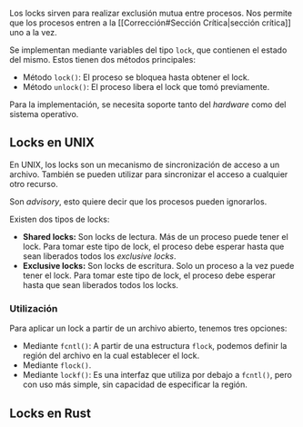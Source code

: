 Los locks sirven para realizar exclusión mutua entre procesos. Nos permite que los procesos entren a la [[Corrección#Sección Crítica|sección crítica]] uno a la vez.

Se implementan mediante variables del tipo `lock`, que contienen el estado del mismo. Estos tienen dos métodos principales:

- Método `lock()`: El proceso se bloquea hasta obtener el lock.
- Método `unlock()`: El proceso libera el lock que tomó previamente.

Para la implementación, se necesita soporte tanto del *hardware* como del sistema operativo.

## Locks en UNIX

En UNIX, los locks son un mecanismo de sincronización de acceso a un archivo. También se pueden utilizar para sincronizar el acceso a cualquier otro recurso.

Son *advisory*, esto quiere decir que los procesos pueden ignorarlos.

Existen dos tipos de locks:

- **Shared locks:** Son locks de lectura. Más de un proceso puede tener el lock. Para tomar este tipo de lock, el proceso debe esperar hasta que sean liberados todos los *exclusive locks*.
- **Exclusive locks:** Son locks de escritura. Solo un proceso a la vez puede tener el lock. Para tomar este tipo de lock, el proceso debe esperar hasta que sean liberados todos los locks.

### Utilización

Para aplicar un lock a partir de un archivo abierto, tenemos tres opciones:

- Mediante `fcntl()`: A partir de una estructura `flock`, podemos definir la región del archivo en la cual establecer el lock.
- Mediante `flock()`.
- Mediante `lockf()`: Es una interfaz que utiliza por debajo a `fcntl()`, pero con uso más simple, sin capacidad de especificar la región.

## Locks en Rust

